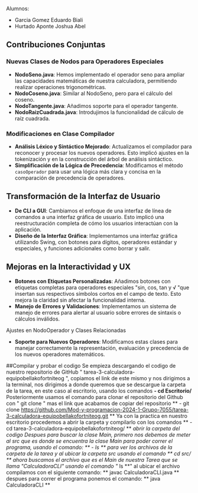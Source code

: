 Alumnos: 
- Garcia Gomez Eduardo Biali
- Hurtado Aponte Joshua Abel

## Contribuciones Conjuntas

### Nuevas Clases de Nodos para Operadores Especiales

- **NodoSeno.java**: Hemos implementado el operador seno para ampliar las capacidades matemáticas de nuestra calculadora, permitiendo realizar operaciones trigonométricas.
- **NodoCoseno.java**: Similar al NodoSeno, pero para el cálculo del coseno.
- **NodoTangente.java**: Añadimos soporte para el operador tangente.
- **NodoRaizCuadrada.java**: Introdujimos la funcionalidad de cálculo de raíz cuadrada.

### Modificaciones en Clase Compilador

- **Análisis Léxico y Sintáctico Mejorado**: Actualizamos el compilador para reconocer y procesar los nuevos operadores. Esto implicó ajustes en la tokenización y en la construcción del árbol de análisis sintáctico.
- **Simplificación de la Lógica de Precedencia**: Modificamos el método `casoOperador` para usar una lógica más clara y concisa en la comparación de precedencia de operadores.

## Transformación de la Interfaz de Usuario

- **De CLI a GUI**: Cambiamos el enfoque de una interfaz de línea de comandos a una interfaz gráfica de usuario. Esto implicó una reestructuración completa de cómo los usuarios interactúan con la aplicación.
- **Diseño de la Interfaz Gráfica**: Implementamos una interfaz gráfica utilizando Swing, con botones para dígitos, operadores estándar y especiales, y funciones adicionales como borrar y salir.

## Mejoras en la Interactividad y UX

- **Botones con Etiquetas Personalizadas**: Añadimos botones con etiquetas completas para operadores especiales "sin, cos, tan y √ "que insertan sus respectivos símbolos cortos en el campo de texto. Esto mejora la claridad sin afectar la funcionalidad interna.
- **Manejo de Errores y Validaciones**: Implementamos un sistema de manejo de errores para alertar al usuario sobre errores de sintaxis o cálculos inválidos.

Ajustes en NodoOperador y Clases Relacionadas

- **Soporte para Nuevos Operadores**: Modificamos estas clases para manejar correctamente la representación, evaluación y precedencia de los nuevos operadores matemáticos.


##Compilar y probar el codigo
Se empieza descargando el codigo de nuestro repositorio de GitHub " tarea-3-calculadora-equipobellakofortniteog ", copiamos el link de este mismo y nos dirigimos a la terminal, nos dirigimos a donde queremos que se descargue la carpeta de la tarea, en este caso al escritorio, usando los comandos **- cd Escritorio/**
Posteriormente usamos el comando para clonar el repositorio del Github con " git clone " mas el link que acabamos de copiar del repositorio
** - git clone https://github.com/Mod-y-programacion-2024-1-Grupo-7055/tarea-3-calculadora-equipobellakofortniteog.git **
Ya con la practica en nuestro escritorio procedemos a abrir la carpeta y compilarlo con los comandos
** - cd tarea-3-calculadora-equipobellakofortniteog/ ** *abrir la carpeta del codigo
Despues para buscar la clase Main, primero nos debemos de meter al src que es donde se encuentra la clase Main para poder correr el programa, usando el comando:
** - ls ** *para ver los archivos de la carpeta de la tarea
y al ubicar la carpeta src usando el comando ** cd src/ **
ahora buscamos el archivo que es el Main de nuestra Tarea que se llama "CalculadoraCLI" usando el comando "** ls **"
al ubicar el archivo compilamos con el siguiente comando:
** javac CalculadoraCLI.java **
despues para correr el programa ponemos el comando:
** java CalculadoraCLI ** 






